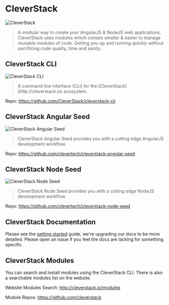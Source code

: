 # CleverStack

![CleverStack](http://cleverstack.github.io/assets/img/logos/cleverstack-logo-clean.png "CleverStack")

<blockquote>
A modular way to create your AngularJS & NodeJS web applications. CleverStack uses modules which contain smaller & easier to manage reusable modules of code. Getting you up and running quickly without sacrificing code quality, time and sanity.
</blockquote>


## CleverStack CLI

![CleverStack CLI](http://cleverstack.github.io/assets/img/logos/clevertech-seed-logo-clean.png "CleverStack CLI")

<blockquote>
A command line interface (CLI) for the [CleverStack](http://cleverstack.io) ecosystem.
</blockquote>

Repo: https://github.com/CleverStack/cleverstack-cli


## CleverStack Angular Seed

![CleverStack Angular Seed](http://cleverstack.github.io/assets/img/logos/angular-seed-logo-clean.png "CleverStack Angular Seed")

<blockquote>
CleverStack Angular Seed provides you with a cutting edge AngularJS development workflow.
</blockquote>

Repo: https://github.com/clevertech/cleverstack-angular-seed


## CleverStack Node Seed

![CleverStack Node Seed](http://cleverstack.github.io/assets/img/logos/node-seed-logo-clean.png "CleverStack Node Seed")

<blockquote>
CleverStack Node Seed provides you with a cutting edge NodeJS development workflow.
</blockquote>

Repo: https://github.com/clevertech/cleverstack-node-seed


## CleverStack Documentation

Please see the [getting started](http://cleverstack.io/getting-started/) guide, we're upgrading our docs to be more detailed. Please open an issue if you feel the docs are lacking for something specific.


## CleverStack Modules

You can search and install modules using the CleverStack CLI. There is also a searchable modules list on the website.

Website Modules Search: http://cleverstack.io/modules

Module Repos: https://github.com/cleverstack

